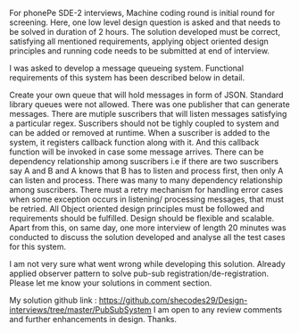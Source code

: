 For phonePe SDE-2 interviews, Machine coding round is initial round for screening. Here, one low level design question is asked and that needs to be solved in duration of 2 hours. The solution developed must be correct, satisfying all mentioned requirements, applying object oriented design principles and running code needs to be submitted at end of interview.

I was asked to develop a message queueing system. Functional requirements of this system has been described below in detail.

Create your own queue that will hold messages in form of JSON. Standard library queues were not allowed.
There was one publisher that can generate messages.
There are mutiple suscribers that will listen messages satisfying a particular regex.
Suscribers should not be tighly coupled to system and can be added or removed at runtime.
When a suscriber is added to the system, it registers callback function along with it. And this callback function will be invoked in case some message arrives.
There can be dependency relationship among suscribers i.e if there are two suscribers say A and B and A knows that B has to listen and process first, then only A can listen and process. There was many to many dependency relationship among suscribers.
There must a retry mechanism for handling error cases when some exception occurs in listening/ processing messages, that must be retried.
All Object oriented design principles must be followed and requirements should be fulfilled. Design should be flexible and scalable.
Apart from this, on same day, one more interview of length 20 minutes was conducted to discuss the solution developed and analyse all the test cases for this system.

I am not very sure what went wrong while developing this solution. Already applied observer pattern to solve pub-sub registration/de-registration. Please let me know your solutions in comment section.

My solution github link : https://github.com/shecodes29/Design-interviews/tree/master/PubSubSystem
I am open to any review comments and further enhancements in design. Thanks.